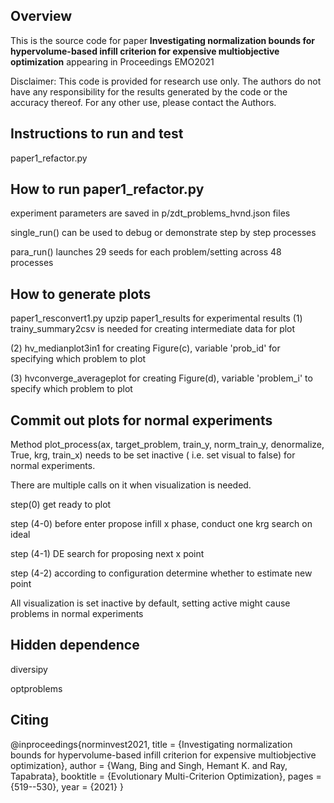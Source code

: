 ## Overview
This is the source code for paper 
**Investigating normalization bounds for hypervolume-based infill criterion for expensive multiobjective optimization**
appearing in Proceedings EMO2021

Disclaimer:
This code is provided for research use only. The authors do not have
any responsibility for the results generated by the code or the 
accuracy thereof. For any other use, please contact the Authors.
## Instructions to run and test
paper1_refactor.py

## How to run paper1_refactor.py

experiment parameters are saved in p/zdt_problems_hvnd.json files

single_run() can be used to debug or demonstrate step by step processes

para_run() launches 29 seeds for each problem/setting across 48 processes

## How to generate plots
paper1_resconvert1.py
upzip paper1_results for experimental results 
(1) trainy_summary2csv is needed for creating intermediate data for plot

(2) hv_medianplot3in1 for creating Figure(c), variable 'prob_id' for specifying which problem to plot

(3) hvconverge_averageplot for creating Figure(d), variable 'problem_i' to specify which problem to plot


## Commit out plots for normal experiments
Method plot_process(ax, target_problem, train_y, norm_train_y, denormalize, True, krg, train_x)
needs to be set inactive ( i.e. set visual to false) for normal experiments.

There are multiple calls on it when visualization is needed.

step(0) get ready to plot
 
step (4-0) before enter propose infill x phase, conduct one krg search on ideal

step (4-1) DE search for proposing next x point

step (4-2) according to configuration determine whether to estimate new point

All visualization is set inactive by default, setting active might cause problems in normal experiments

## Hidden dependence

diversipy

optproblems

## Citing
@inproceedings{norminvest2021,
  title = {Investigating normalization bounds for hypervolume-based infill criterion for expensive multiobjective optimization},
  author = {Wang, Bing and Singh, Hemant K. and Ray, Tapabrata},
  booktitle = {Evolutionary Multi-Criterion Optimization},
  pages = {519--530},
  year = {2021}
}